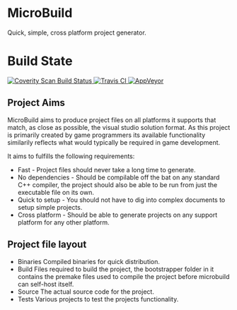 # MicroBuild
Quick, simple, cross platform project generator.

# Build State
<a href="https://scan.coverity.com/projects/tleonarduk-microbuild">
  <img alt="Coverity Scan Build Status"
       src="https://scan.coverity.com/projects/9720/badge.svg?flat=1"/>
</a>

<a href="https://travis-ci.org/TLeonardUK/MicroBuild">
  <img alt="Travis CI"
       src="https://travis-ci.org/TLeonardUK/MicroBuild.svg?branch=master"/>
</a>

<a href="https://ci.appveyor.com/project/TLeonardUK/microbuild">
  <img alt="AppVeyor"
       src="https://ci.appveyor.com/api/projects/status/dufpylwdhvinr7m7?svg=true"/>
</a>


## Project Aims
MicroBuild aims to produce project files on all platforms it supports that match, as close as possible, the visual studio solution format. As this project is primarily created by game programmers its available functionality similarily reflects what would typically be required in game development.

It aims to  fulfills the following requirements:

+ Fast - Project files should never take a long time to generate.
+ No dependencies - Should be compilable off the bat on any standard C++ compiler, the project should also be able to be run from just the executable file on its own.
+ Quick to setup - You should not have to dig into complex documents to setup simple projects.
+ Cross platform - Should be able to generate projects on any support platform for any other platform.

## Project file layout

+ Binaries
Compiled binaries for quick distribution.
+ Build
Files required to build the project, the bootstrapper folder in it contains the premake files used to compile the project before microbuild can self-host itself.
+ Source
The actual source code for the project.
+ Tests
Various projects to test the projects functionality.